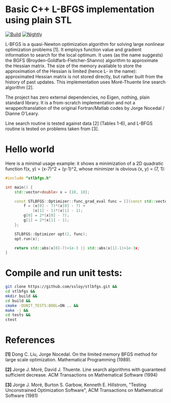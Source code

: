 # Basic C++ L-BFGS implementation using plain STL

[![Build](https://github.com/ssloy/stlbfgs/actions/workflows/continuous.yml/badge.svg)](https://github.com/ssloy/stlbfgs/actions/workflows/continuous.yml) [![Nightly](https://github.com/ssloy/stlbfgs/actions/workflows/nightly.yml/badge.svg)](https://github.com/ssloy/stlbfgs/actions/workflows/nightly.yml)

L-BFGS is a quasi-Newton optimization algorithm for solving large nonlinear optimization problems [1]. It employs function value and gradient information to search for the local optimum. It uses (as the name suggests) the BGFS (Broyden-Goldfarb-Fletcher-Shanno) algorithm to approximate the Hessian matrix. The size of the memory available to store the approximation of the Hessian is limited (hence L- in the name): approximated Hessian matrix is not stored directly, but rather built from the history of past updates. This implementation uses Moré-Thuente line search algorithm [2].

The project has zero external dependencies, no Eigen, nothing, plain standard library. It is a from-scratch implementation and not a wrapper/translation of the original Fortran/Matlab codes by Jorge Nocedal / Dianne O'Leary.

Line search routine is tested against data [2] (Tables 1-6), and L-BFGS routine is tested on problems taken from [3].

# Hello world
Here is a minimal usage example: it shows a minimization of a 2D quadratic function f(x, y) = (x-7)^2 + (y-1)^2, whose minimizer is obvious (x, y) = (7, 1):

```cpp
#include "stlbfgs.h"

int main() {
    std::vector<double> x = {10, 10};

    const STLBFGS::Optimizer::func_grad_eval func = [](const std::vector<double>& x, double& f, std::vector<double>& g) {
        f = (x[0] - 7)*(x[0] - 7) +
            (x[1] - 1)*(x[1] - 1);
        g[0] = 2*(x[0] - 7);
        g[1] = 2*(x[1] - 1);
    };

    STLBFGS::Optimizer opt(2, func);
    opt.run(x);

    return std::abs(x[0]-7)>1e-3 || std::abs(x[1]-1)>1e-3x;
}

```

# Compile and run unit tests:
```sh
git clone https://github.com/ssloy/stlbfgs.git &&
cd stlbfgs &&
mkdir build &&
cd build &&
cmake -DUNIT_TESTS:BOOL=ON .. &&
make -j &&
cd tests &&
ctest
```

# References
**[1]** Dong C. Liu, Jorge Nocedal. On the limited memory BFGS method for large scale optimization. Mathematical Programming (1989).

**[2]** Jorge J. Moré, David J. Thuente. Line search algorithms with guaranteed sufficient decrease. ACM Transactions on Mathematical Software  (1994)

**[3]** Jorge J. Moré, Burton S. Garbow, Kenneth E. Hillstrom, "Testing Unconstrained Optimization Software", ACM Transactions on Mathematical Software  (1981)

